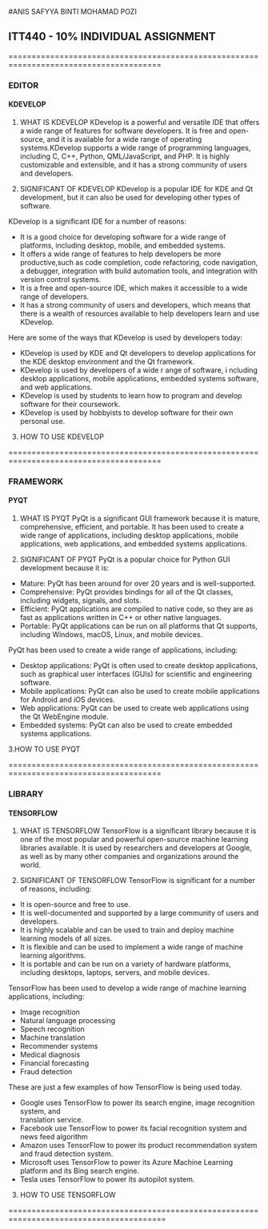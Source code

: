 #ANIS SAFYYA BINTI MOHAMAD POZI
## ITT440 - 10% INDIVIDUAL ASSIGNMENT

=======================================================================================
### EDITOR

#### KDEVELOP

1. WHAT IS KDEVELOP
KDevelop  is  a  powerful and versatile IDE that offers  a  wide  range of features for 
software developers.  It is free and open-source,  and it is available for a wide range 
of operating systems.KDevelop supports a wide range of programming languages, including 
C, C++, Python, QML/JavaScript, and PHP.  It is highly customizable and extensible, and 
it has a strong community of users and developers.

2. SIGNIFICANT OF KDEVELOP
KDevelop  is  a  popular IDE  for  KDE and  Qt development, but it can also be used for 
developing  other  types of software. 

KDevelop is a significant IDE for a number of reasons:

- It is a good choice for developing software for a wide range of platforms,  including 
  desktop, mobile, and embedded systems.
- It offers a wide range of features to help developers be more productive,such as code 
  completion, code refactoring, code navigation, a debugger, integration with build 
  automation tools, and integration with version control systems.
- It  is  a  free  and  open-source  IDE,  which makes it accessible to a wide range of 
  developers.
- It has a strong community of users and developers, which means that there is a wealth 
  of resources available to help developers learn and use KDevelop.
  
Here are some of the ways that KDevelop is used by developers today:

- KDevelop is used by KDE and Qt developers to develop applications for the KDE desktop
  environment and the Qt framework.
- KDevelop  is used  by  developers  of  a  wide r ange of software, i ncluding desktop 
  applications, mobile applications, embedded systems software, and web applications.
- KDevelop  is  used by students to learn how to program and develop software for their 
  coursework.
- KDevelop is used by hobbyists to develop software for their own personal use.

3. HOW TO USE KDEVELOP




=======================================================================================

### FRAMEWORK

#### PYQT

1. WHAT IS PYQT
PyQt is a significant GUI framework because it is mature, comprehensive, efficient, and 
portable.  It has been used to create  a  wide range of applications, including desktop 
applications, mobile applications, web applications, and embedded systems applications. 

2. SIGNIFICANT OF PYQT
PyQt is a popular choice for Python GUI development because it is:

- Mature: PyQt has been around for over 20 years and is well-supported.
- Comprehensive:  PyQt provides bindings for all of the Qt classes,  including widgets, 
  signals, and slots.
- Efficient:  PyQt applications are compiled to native code,  so  they  are  as fast as 
  applications written in C++ or other native languages.
- Portable:  PyQt applications can be run on all platforms that Qt supports,  including 
  Windows, macOS, Linux, and mobile devices.
  
PyQt has been used to create a wide range of applications, including:

- Desktop applications:  PyQt is often used  to create  desktop  applications,  such as 
  graphical user interfaces (GUIs) for scientific and engineering software.
- Mobile applications:  PyQt can also be used to create mobile applications for Android 
  and iOS devices.
- Web applications:  PyQt can be used to create web applications using the Qt WebEngine 
  module.
- Embedded systems:  PyQt can also be used to create embedded systems applications.

3.HOW TO USE PYQT





=======================================================================================

### LIBRARY

#### TENSORFLOW 
1. WHAT IS TENSORFLOW
TensorFlow  is a significant library because it is one of the most popular and powerful 
open-source  machine  learning  libraries  available.  It  is  used by researchers  and 
developers at Google, as well as by many other companies  and  organizations around the 
world.

2. SIGNIFICANT OF TENSORFLOW
TensorFlow is significant for a number of reasons, including:

- It is open-source and free to use.
- It is well-documented and supported by a large community of users and developers.
- It is highly scalable and can be used to train and deploy machine learning models  of 
  all sizes.
- It  is  flexible  and  can  be  used  to  implement  a  wide range of machine learning 
  algorithms.
- It is portable and can be run on a variety of hardware platforms,  including desktops, 
  laptops, servers, and mobile devices.

TensorFlow  has  been  used  to  develop a wide  range of machine learning applications, 
including:

- Image recognition
- Natural language processing
- Speech recognition
- Machine translation
- Recommender systems
- Medical diagnosis
- Financial forecasting
- Fraud detection

These are just a few examples of how TensorFlow is being used today. 

- Google  uses  TensorFlow to power  its  search engine,  image recognition system,  and  
  translation service.
- Facebook use TensorFlow to power its facial recognition system and news feed algorithm
- Amazon  uses TensorFlow to power its product recommendation system and fraud detection 
  system.
- Microsoft  uses TensorFlow  to  power its Azure Machine Learning platform and its Bing 
  search engine.
- Tesla  uses TensorFlow to power its autopilot system.

3. HOW TO USE TENSORFLOW




========================================================================================


